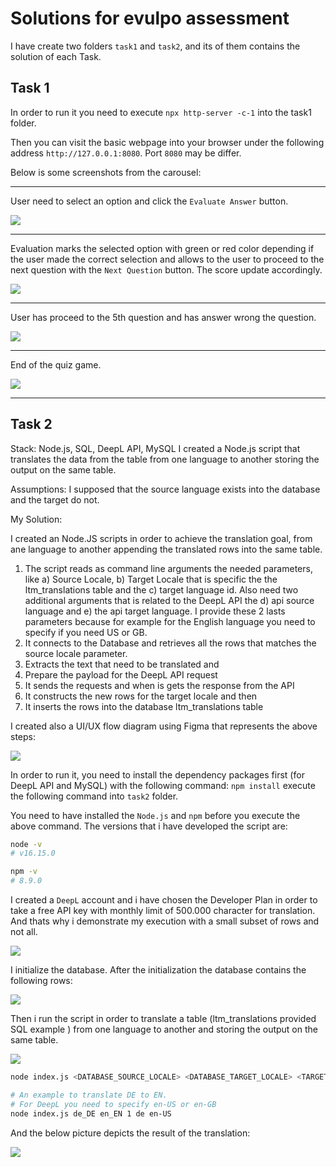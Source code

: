 # Solutions for evulpo assessment

I have create two folders `task1` and `task2`, and its of them contains the solution of each Task.

## Task 1

In order to run it you need to execute `npx http-server -c-1` into the task1 folder.

Then you can visit the basic webpage into your browser under the following address `http://127.0.0.1:8080`. Port `8080` may be differ.

Below is some screenshots from the carousel:

---

User need to select an option and click the `Evaluate Answer` button.

![](my-images/Screenshot_1.png)

---

Evaluation marks the selected option with green or red color depending if the user made the correct selection and allows to the user to proceed to the next question with the `Next Question` button. The score update accordingly.

![](my-images/Screenshot_2.png)

---

User has proceed to the 5th question and has answer wrong the question.

![](my-images/Screenshot_3.png)

---

End of the quiz game.

![](my-images/Screenshot_4.png)

---


## Task 2

Stack: Node.js, SQL, DeepL API, MySQL
I created a Node.js script that translates the data from the table from one language to another storing the output on the same table.

Assumptions: I supposed that the source language exists into the database
and the target do not.

My Solution:

I created an Node.JS scripts in order to achieve the translation goal, from ane language to another appending the translated rows into the same table. 
1. The script reads as command line arguments the needed parameters, like
	a) Source Locale, b) Target Locale that is specific the the ltm_translations table and the 
	c) target language id. Also need two additional arguments that is related to the DeepL API
	the d) api source language and e) the api target language. I provide these 2 lasts parameters because for example for the English language you need to specify if you need US or GB.
2. It connects to the Database and retrieves all the rows that matches the source locale parameter.
3. Extracts the text that need to be translated and
4. Prepare the payload for the DeepL API request
5. It sends the requests and when is gets the response from the API
6. It constructs the new rows for the target locale and then
7. It inserts the rows into the database ltm_translations table

I created also a UI/UX flow diagram using Figma that represents the above steps:

![](my-images/Screenshot_5.png)


In order to run it, you need to install the dependency packages first (for DeepL API and MySQL) with the following command: `npm install` execute the following command into `task2` folder.

You need to have installed the `Node.js` and `npm` before you execute the above command. The versions that i have developed the script are:

```sh
node -v
# v16.15.0

npm -v
# 8.9.0
```

I created a `DeepL` account and i have chosen the Developer Plan in order to take a free API key with monthly limit of 500.000 character for translation. And thats why i demonstrate my execution with a small subset of rows and not all.

![](my-images/Screenshot_6.png)

I initialize the database. After the initialization the database contains the following rows:

![](my-images/Screenshot_7.png)

Then i run the script in order to translate a table (ltm_translations provided SQL example ) from one language to another and storing the output on the same table.


![](my-images/Screenshot_8.png)


```sh
node index.js <DATABASE_SOURCE_LOCALE> <DATABASE_TARGET_LOCALE> <TARGET_LANGUAGE_ID> <API_SOURCE_LANGUAGE> <API_TARGET_LANGUAGE>

# An example to translate DE to EN.
# For DeepL you need to specify en-US or en-GB
node index.js de_DE en_EN 1 de en-US
```

And the below picture depicts the result of the translation:

![](my-images/Screenshot_9.png)
